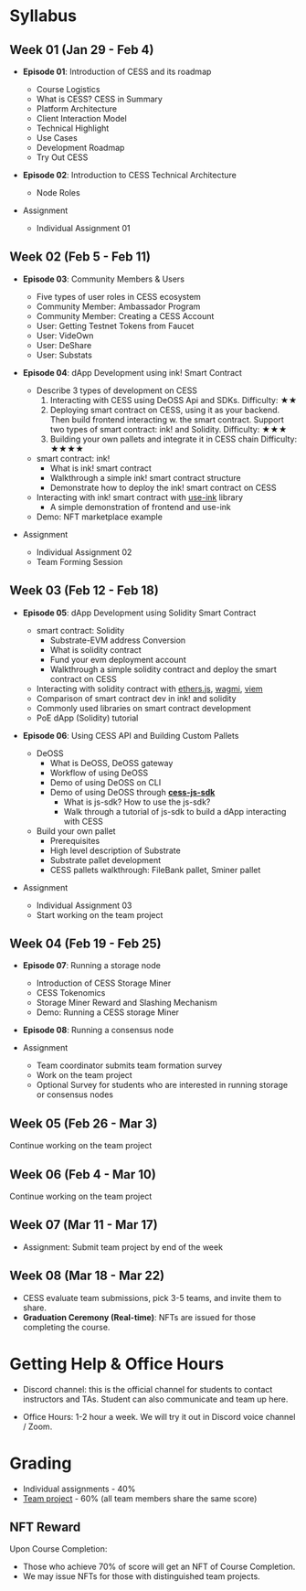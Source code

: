 # Syllabus

## Week 01 (Jan 29 - Feb 4)

- **Episode 01**: Introduction of CESS and its roadmap
    - Course Logistics
    - What is CESS? CESS in Summary
    - Platform Architecture
    - Client Interaction Model
    - Technical Highlight
    - Use Cases
    - Development Roadmap
    - Try Out CESS

- **Episode 02**: Introduction to CESS Technical Architecture
    - Node Roles

- Assignment
    - Individual Assignment 01

## Week 02 (Feb 5 - Feb 11)

- **Episode 03**: Community Members & Users
    - Five types of user roles in CESS ecosystem
    - Community Member: Ambassador Program
    - Community Member: Creating a CESS Account
    - User: Getting Testnet Tokens from Faucet
    - User: VideOwn
    - User: DeShare
    - User: Substats

- **Episode 04**: dApp Development using ink! Smart Contract
    - Describe 3 types of development on CESS
        1. Interacting with CESS using DeOSS Api and SDKs.
        Difficulty: ★★
        2. Deploying smart contract on CESS, using it as your backend. Then build frontend interacting w. the smart contract. Support two types of smart contract: ink! and Solidity.
        Difficulty: ★★★
        3. Building your own pallets and integrate it in CESS chain
        Difficulty: ★★★★
    - smart contract: ink!
        - What is ink! smart contract
        - Walkthrough a simple ink! smart contract structure
        - Demonstrate how to deploy the ink! smart contract on CESS
    - Interacting with ink! smart contract with [use-ink](https://use.ink/frontend/overview/#useink) library
        - A simple demonstration of frontend and use-ink
    - Demo: NFT marketplace example

- Assignment
    - Individual Assignment 02
    - Team Forming Session

## Week 03 (Feb 12 - Feb 18)

- **Episode 05**: dApp Development using Solidity Smart Contract
    - smart contract: Solidity
        - Substrate-EVM address Conversion
        - What is solidity contract
        - Fund your evm deployment account
        - Walkthrough a simple solidity contract and deploy the smart contract on CESS
    - Interacting with solidity contract with [ethers.js](https://docs.ethers.org/v6/), [wagmi](https://wagmi.sh/), [viem](https://viem.sh/)
    - Comparison of smart contract dev in ink! and solidity
    - Commonly used libraries on smart contract development
    - PoE dApp (Solidity) tutorial

- **Episode 06**: Using CESS API and Building Custom Pallets
    - DeOSS
        - What is DeOSS, DeOSS gateway
        - Workflow of using DeOSS
        - Demo of using DeOSS on CLI
        - Demo of using DeOSS through [**cess-js-sdk**](https://docs.cess.cloud/core/developer/tutorials/cess-js-sdk)
            - What is js-sdk? How to use the js-sdk?
            - Walk through a tutorial of js-sdk to build a dApp interacting with CESS
    - Build your own pallet
        - Prerequisites
        - High level description of Substrate
        - Substrate pallet development
        - CESS pallets walkthrough: FileBank pallet, Sminer pallet

- Assignment
    - Individual Assignment 03
    - Start working on the team project

## Week 04 (Feb 19 - Feb 25)

- **Episode 07**: Running a storage node
    - Introduction of CESS Storage Miner
    - CESS Tokenomics
    - Storage Miner Reward and Slashing Mechanism
    - Demo: Running a CESS storage Miner

- **Episode 08**: Running a consensus node

- Assignment
    - Team coordinator submits team formation survey
    - Work on the team project
    - Optional Survey for students who are interested in running storage or consensus nodes

## Week 05 (Feb 26 - Mar 3)

Continue working on the team project

## Week 06 (Feb 4 - Mar 10)

Continue working on the team project

## Week 07 (Mar 11 - Mar 17)

- Assignment: Submit team project by end of the week

## Week 08 (Mar 18 - Mar 22)

- CESS evaluate team submissions, pick 3-5 teams, and invite them to share.
- **Graduation Ceremony (Real-time)**: NFTs are issued for those completing the course.

# Getting Help & Office Hours

- Discord channel: this is the official channel for students to contact instructors and TAs. Student can also communicate and team up here.

- Office Hours: 1-2 hour a week. We will try it out in Discord voice channel / Zoom.

# Grading

- Individual assignments - 40%
- [Team project](./team-project.md) - 60% (all team members share the same score)

## NFT Reward

Upon Course Completion:

- Those who achieve 70% of score will get an NFT of Course Completion.
- We may issue NFTs for those with distinguished team projects.
